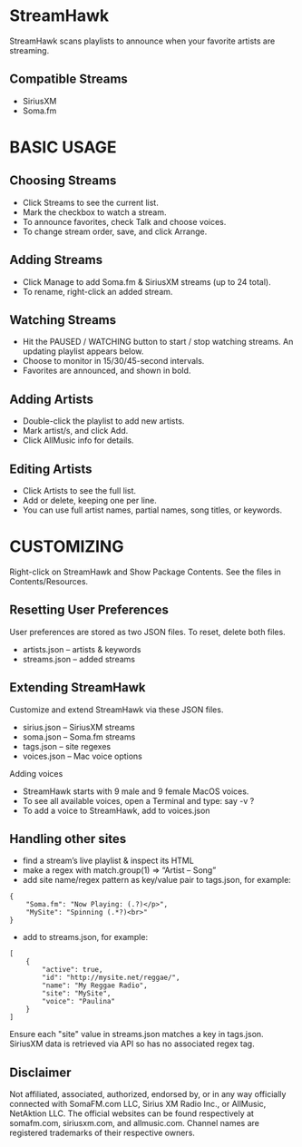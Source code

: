 StreamHawk
==========

StreamHawk scans playlists to announce when your favorite artists are streaming.

Compatible Streams
------------------
- SiriusXM
- Soma.fm

BASIC USAGE
===========

Choosing Streams
----------------
- Click Streams to see the current list.
- Mark the checkbox to watch a stream.
- To announce favorites, check Talk and choose voices.
- To change stream order, save, and click Arrange.

Adding Streams
--------------
- Click Manage to add Soma.fm & SiriusXM streams (up to 24 total).
- To rename, right-click an added stream.

Watching Streams
----------------
- Hit the PAUSED / WATCHING button to start / stop watching streams. An updating playlist appears below.
- Choose to monitor in 15/30/45-second intervals.
- Favorites are announced, and shown in bold.

Adding Artists
--------------
- Double-click the playlist to add new artists. 
- Mark artist/s, and click Add.
- Click AllMusic info for details.

Editing Artists
---------------
- Click Artists to see the full list. 
- Add or delete, keeping one per line.
- You can use full artist names, partial names, song titles, or keywords.

CUSTOMIZING
===========

Right-click on StreamHawk and Show Package Contents. See the files in Contents/Resources.

Resetting User Preferences
--------------------------
User preferences are stored as two JSON files. To reset, delete both files.
- artists.json – artists & keywords
- streams.json – added streams

Extending StreamHawk
--------------------
Customize and extend StreamHawk via these JSON files.
- sirius.json – SiriusXM streams
- soma.json – Soma.fm streams
- tags.json – site regexes
- voices.json – Mac voice options

Adding voices
- StreamHawk starts with 9 male and 9 female MacOS voices.
- To see all available voices, open a Terminal and type: say -v ?
- To add a voice to StreamHawk, add to voices.json

Handling other sites
--------------------
- find a stream’s live playlist & inspect its HTML
- make a regex with match.group(1) => “Artist – Song”
- add site name/regex pattern as key/value pair to tags.json, for example:
```
{
    "Soma.fm": "Now Playing: (.?)</p>",
    "MySite": "Spinning (.*?)<br>"
}
```
 - add to streams.json, for example:
```
[
    {
        "active": true,
        "id": "http://mysite.net/reggae/",
        "name": "My Reggae Radio",
        "site": "MySite",
        "voice": "Paulina"
    }
]
```
Ensure each "site" value in streams.json matches a key in tags.json.
SiriusXM data is retrieved via API so has no associated regex tag.

Disclaimer
----------
Not affiliated, associated, authorized, endorsed by, or in any way officially connected with SomaFM.com LLC, Sirius XM Radio Inc., or AllMusic, NetAktion LLC. The official websites can be found respectively at somafm.com, siriusxm.com, and allmusic.com. Channel names are registered trademarks of their respective owners.
